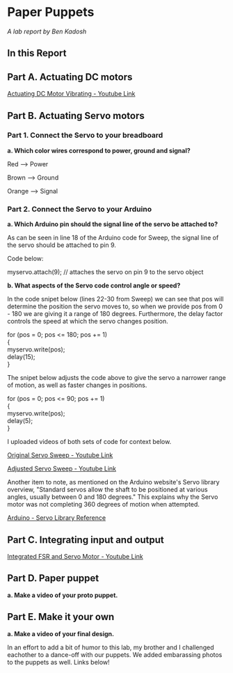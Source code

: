 # Paper Puppets

*A lab report by Ben Kadosh*

## In this Report

## Part A. Actuating DC motors

[Actuating DC Motor Vibrating - Youtube Link](https://www.youtube.com/watch?v=6Hyex5jV6mY&feature=youtu.be)


## Part B. Actuating Servo motors

### Part 1. Connect the Servo to your breadboard

**a. Which color wires correspond to power, ground and signal?**

Red --> Power

Brown --> Ground

Orange --> Signal

### Part 2. Connect the Servo to your Arduino

**a. Which Arduino pin should the signal line of the servo be attached to?**

As can be seen in line 18 of the Arduino code for Sweep, the signal line of the servo should be attached to pin 9.

Code below:  

myservo.attach(9);  // attaches the servo on pin 9 to the servo object

**b. What aspects of the Servo code control angle or speed?**

In the code snipet below (lines 22-30 from Sweep) we can see that pos will determine the position the servo moves to, so when we provide pos from 0 - 180 we are giving it a range of 180 degrees. Furthermore, the delay factor controls the speed at which the servo changes position. 

for (pos = 0; pos <= 180; pos += 1)  
{  
  myservo.write(pos);  
  delay(15);                       
}

The snipet below adjusts the code above to give the servo a narrower range of motion, as well as faster changes in positions. 


for (pos = 0; pos <= 90; pos += 1)  
{  
  myservo.write(pos);  
  delay(5);  
}

I uploaded videos of both sets of code for context below.

[Original Servo Sweep - Youtube Link](https://www.youtube.com/watch?v=7oR3E7tIOlw&feature=youtu.be) 

[Adjusted Servo Sweep - Youtube Link](https://www.youtube.com/watch?v=qBB4fSvNwlg&feature=youtu.be)

Another item to note, as mentioned on the Arduino website's Servo library overview, "Standard servos allow the shaft to be positioned at various angles, usually between 0 and 180 degrees." This explains why the Servo motor was not completing 360 degrees of motion when attempted. 

[Arduino - Servo Library Reference](https://www.arduino.cc/en/reference/servo)


## Part C. Integrating input and output

[Integrated FSR and Servo Motor - Youtube Link](https://www.youtube.com/watch?v=jHwlTivc6SU&feature=youtu.be)


## Part D. Paper puppet

**a. Make a video of your proto puppet.**

## Part E. Make it your own

**a. Make a video of your final design.**

In an effort to add a bit of humor to this lab, my brother and I challenged eachother to a dance-off with our puppets. We added embarassing photos to the puppets as well. Links below!
